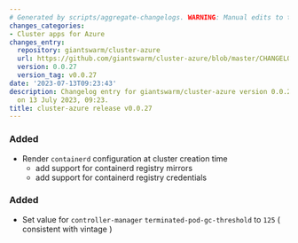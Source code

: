 ```yaml
---
# Generated by scripts/aggregate-changelogs. WARNING: Manual edits to this files will be overwritten.
changes_categories:
- Cluster apps for Azure
changes_entry:
  repository: giantswarm/cluster-azure
  url: https://github.com/giantswarm/cluster-azure/blob/master/CHANGELOG.md#0027---2023-07-13
  version: 0.0.27
  version_tag: v0.0.27
date: '2023-07-13T09:23:43'
description: Changelog entry for giantswarm/cluster-azure version 0.0.27, published
  on 13 July 2023, 09:23.
title: cluster-azure release v0.0.27
---
```


### Added
- Render `containerd` configuration at cluster creation time
  - add support for containerd registry mirrors
  - add support for containerd registry credentials
### Added
- Set value for `controller-manager` `terminated-pod-gc-threshold` to `125` ( consistent with vintage )
